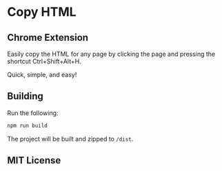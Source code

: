 # Copy HTML

## Chrome Extension

Easily copy the HTML for any page by clicking the page and pressing the shortcut Ctrl+Shift+Alt+H. 

Quick, simple, and easy!

## Building

Run the following:

```bash
npm run build
```

The project will be built and zipped to `/dist`.

## MIT License